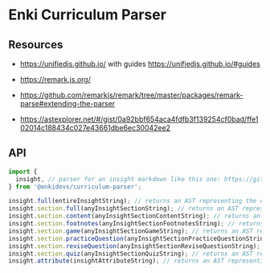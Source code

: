 # Enki Curriculum Parser

## Resources

* https://unifiedjs.github.io/ with guides https://unifiedjs.github.io/#guides

* https://remark.js.org/

* https://github.com/remarkjs/remark/tree/master/packages/remark-parse#extending-the-parser

* https://astexplorer.net/#/gist/0a92bbf654aca4fdfb3f139254cf0bad/ffe102014c188434c027e43661dbe6ec30042ee2

## API

```js
import {
  insight, // parser for an insight markdown like this one: https://github.com/enkidevs/curriculum-tools/blob/v1/test/fixtures/insights/immediately-invoked-function-expression-iife.md
} from '@enkidevs/curriculum-parser';

insight.full(entireInsightString); // returns an AST representing the entire insight
insight.section.full(anyInsightSectionString); // returns an AST representing an insight section
insight.section.content(anyInsightSectionContentString); // returns an AST representing the section "Content"
insight.section.footnotes(anyInsightSectionFootnotesString); // returns an AST representing the section "Footnotes"
insight.section.game(anyInsightSectionGameString); // returns an AST representing the section "Game"
insight.section.practiceQuestion(anyInsightSectionPracticeQuestionString); // returns an AST representing the section "Practice Question"
insight.section.reviseQuestion(anyInsightSectionReviseQuestionString); // returns an AST representing the section "Revision Question"
insight.section.quiz(anyInsightSectionQuizString); // returns an AST representing the section "Quiz"
insight.attribute(insightAttributeString); // returns an AST representing an insight attribute
```
